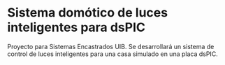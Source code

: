 # Sistema domótico de luces inteligentes para dsPIC
Proyecto para Sistemas Encastrados UIB. Se desarrollará un sistema de control de luces inteligentes para una casa simulado en una placa dsPIC.

